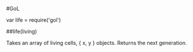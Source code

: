 #GoL

var life = require('gol')

##life(living)

Takes an array of living cells, { x, y } objects.
Returns the next generation.

